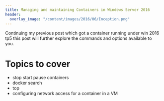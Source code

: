```yaml
---
title: Managing and maintaining Containers in Windows Server 2016
header:
  overlay_image: "/content/images/2016/06/Inception.png"
---
```

Continuing my previous post which got a container running under win 2016 tp5 this post will further explore the commands and options available to you.

# Topics to cover

- stop start pause containers 
- docker search
- top
- configuring network access for a container in a VM
